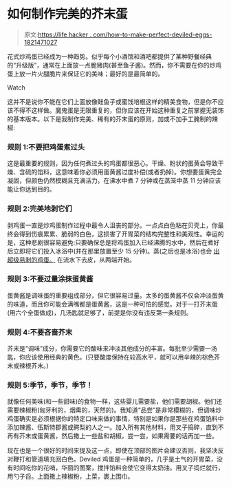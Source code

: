 # 如何制作完美的芥末蛋

> 原文:[https://life hacker . com/how-to-make-perfect-deviled-eggs-1821471027](https://lifehacker.com/how-to-make-perfect-deviled-eggs-1821471027)

花式炒鸡蛋已经成为一种趋势。似乎每个小酒馆和酒吧都提供了某种野餐经典的“升级版”，通常在上面放一点脆猪肉(甚至鱼子酱)。然而，你不需要在你的炒鸡蛋上放一片火腿脆片来保证它的美味；最好的是最简单的。

Watch

这并不是说你不能在它们上面放像鲑鱼子或蜜饯培根这样的精美食物，但是你不应该不得不这样做。魔鬼蛋是无限重复的，但你应该在开始这种重复之前掌握无装饰的基本版本。以下是我制作完美、稀有的芥末蛋的原则，加或不加手工腌制的辣椒:

### 规则 1:不要把鸡蛋煮过头

这是最重要的规则，因为任何煮过头的鸡蛋都很恶心。干燥、粉状的蛋黄会导致干燥、含硫的馅料，这意味着你必须用蛋黄酱过度补偿(或者扔掉)。你想要蛋黄完全凝固，但颜色仍然模糊且充满活力。在沸水中煮 7 分钟或在蒸笼中蒸 11 分钟应该能让你达到目的。

### 规则 2:完美地剥它们

剥鸡蛋一直是炒鸡蛋制作过程中最令人沮丧的部分。一点点白色粘在贝壳上，你最终会得到伤痕累累、脆弱的白色，这损害了开胃菜的结构完整性和美观性。幸运的是，这种悲剧很容易避免:只要确保总是将鸡蛋加入已经沸腾的水中，然后在煮好后立即将它们投入冰浴中(并在那里放置至少 15 分钟)。蒸(之后也是冰浴)也会 [出超级易剥的鸡蛋。](https://lifehacker.com/how-to-make-hard-boiled-eggs-that-will-peel-damn-it-1798396346) 在流水下去皮，从两端开始。

### 规则 3:不要过量涂抹蛋黄酱

蛋黄酱是调味蛋的重要组成部分，但它很容易过量。太多的蛋黄酱不仅会冲淡蛋黄的味道，而且你可能会满嘴都是蛋黄酱，这是一种可怕的感觉。对于一打芥末蛋(用六个全蛋做成)，几汤匙就足够了，前提是你没有违反第一条规则。

### 规则 4:不要吝啬芥末

芥末是“调味”成分，你需要它的酸味来冲淡其他成分的丰富。每批至少需要一汤匙，你应该使用经典的黄色。(只要酸度保持在较高水平，就可以用辛辣的棕色芥末或辣根芥末。)

### 规则 5:季节，季节，季节！

就像任何美味(和一些甜味)的食物一样，这些婴儿需要盐，他们需要胡椒。他们还需要辣椒粉(匈牙利的，烟熏的，天然的)。我知道“品尝”是非常模糊的，但调味炒鸡蛋确实是必须根据你的特定口味来做的事情，特别是如果你是那些在鸡蛋馅料中添加辣酱、伍斯特郡酱或鳄梨的人之一。加入所有其他材料，用叉子捣碎，直到不再有芥末或蛋黄酱，然后撒上一些盐和胡椒，尝一尝，如果需要的话再加一些。

现在也是一个很好的时间来提及这一点，即使在顶部的图片会建议否则，我坚决反对鞭打和管道填充回白色。Deviled 鸡蛋是一种简单的，几乎是土气的开胃菜，没有时间吃你的花哨，华丽的图案，搅拌馅料会使它变得太奶油。用叉子捣烂就行，用勺子舀。上面撒上辣椒粉，上菜，裹上围巾。